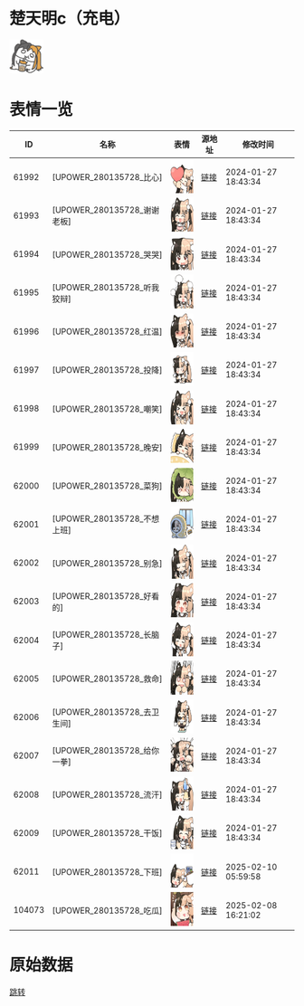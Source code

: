 # 楚天明c（充电）

<img src="./cover.png" height="60" alt="cover" />

# 表情一览

|ID|名称|表情|源地址|修改时间|
|----|----|----|----|----|
|61992|[UPOWER_280135728_比心]|<img src="./pic/061992_%5BUPOWER_280135728_比心%5D.png" height="60" alt="比心"/>|[链接](https://i0.hdslb.com/bfs/garb/c8c3a39e567a83aeb257ab8e65b24727c1688431.png)|2024-01-27 18:43:34|
|61993|[UPOWER_280135728_谢谢老板]|<img src="./pic/061993_%5BUPOWER_280135728_谢谢老板%5D.png" height="60" alt="谢谢老板"/>|[链接](https://i0.hdslb.com/bfs/garb/b9dc517ce3e998254a9fea462abab603c159648a.png)|2024-01-27 18:43:34|
|61994|[UPOWER_280135728_哭哭]|<img src="./pic/061994_%5BUPOWER_280135728_哭哭%5D.png" height="60" alt="哭哭"/>|[链接](https://i0.hdslb.com/bfs/garb/a544f78459d4c44fb3240a6bfd9e355558b48626.png)|2024-01-27 18:43:34|
|61995|[UPOWER_280135728_听我狡辩]|<img src="./pic/061995_%5BUPOWER_280135728_听我狡辩%5D.png" height="60" alt="听我狡辩"/>|[链接](https://i0.hdslb.com/bfs/garb/5b8d396036104a2774f94706a020dfb666184832.png)|2024-01-27 18:43:34|
|61996|[UPOWER_280135728_红温]|<img src="./pic/061996_%5BUPOWER_280135728_红温%5D.png" height="60" alt="红温"/>|[链接](https://i0.hdslb.com/bfs/garb/d48250985dc4b0839abfa9c8019d87ca9f3619d4.png)|2024-01-27 18:43:34|
|61997|[UPOWER_280135728_投降]|<img src="./pic/061997_%5BUPOWER_280135728_投降%5D.png" height="60" alt="投降"/>|[链接](https://i0.hdslb.com/bfs/garb/3b9fdd8d16e1f80b39259249e32691d2c73a7a50.png)|2024-01-27 18:43:34|
|61998|[UPOWER_280135728_嘲笑]|<img src="./pic/061998_%5BUPOWER_280135728_嘲笑%5D.png" height="60" alt="嘲笑"/>|[链接](https://i0.hdslb.com/bfs/garb/fca26ad9d3eab502f6f9b88d529671050f0c22fb.png)|2024-01-27 18:43:34|
|61999|[UPOWER_280135728_晚安]|<img src="./pic/061999_%5BUPOWER_280135728_晚安%5D.png" height="60" alt="晚安"/>|[链接](https://i0.hdslb.com/bfs/garb/7c989ee46483194fd54e035af85220b88b3b6def.png)|2024-01-27 18:43:34|
|62000|[UPOWER_280135728_菜狗]|<img src="./pic/062000_%5BUPOWER_280135728_菜狗%5D.png" height="60" alt="菜狗"/>|[链接](https://i0.hdslb.com/bfs/garb/5130e457bd53a4e0b69c5d804a29302e48f93754.png)|2024-01-27 18:43:34|
|62001|[UPOWER_280135728_不想上班]|<img src="./pic/062001_%5BUPOWER_280135728_不想上班%5D.png" height="60" alt="不想上班"/>|[链接](https://i0.hdslb.com/bfs/garb/63415b17ce14644c4b845d0751bcc645a4cb58dc.png)|2024-01-27 18:43:34|
|62002|[UPOWER_280135728_别急]|<img src="./pic/062002_%5BUPOWER_280135728_别急%5D.png" height="60" alt="别急"/>|[链接](https://i0.hdslb.com/bfs/garb/8eaa6e0719697b89926b76433b8f82046ca57349.png)|2024-01-27 18:43:34|
|62003|[UPOWER_280135728_好看的]|<img src="./pic/062003_%5BUPOWER_280135728_好看的%5D.png" height="60" alt="好看的"/>|[链接](https://i0.hdslb.com/bfs/garb/27a37a11dd911b5b68e9b2685777794b9d0d873b.png)|2024-01-27 18:43:34|
|62004|[UPOWER_280135728_长脑子]|<img src="./pic/062004_%5BUPOWER_280135728_长脑子%5D.png" height="60" alt="长脑子"/>|[链接](https://i0.hdslb.com/bfs/garb/f06b1369039cbc9f9bb62d4cba36af27bd11b421.png)|2024-01-27 18:43:34|
|62005|[UPOWER_280135728_救命]|<img src="./pic/062005_%5BUPOWER_280135728_救命%5D.png" height="60" alt="救命"/>|[链接](https://i0.hdslb.com/bfs/garb/24173a48bf227ffba191b3f9eb584890a4cf84e9.png)|2024-01-27 18:43:34|
|62006|[UPOWER_280135728_去卫生间]|<img src="./pic/062006_%5BUPOWER_280135728_去卫生间%5D.png" height="60" alt="去卫生间"/>|[链接](https://i0.hdslb.com/bfs/garb/4f667dfea46c93bfc4cb4a23ff44603f0abcc8bb.png)|2024-01-27 18:43:34|
|62007|[UPOWER_280135728_给你一拳]|<img src="./pic/062007_%5BUPOWER_280135728_给你一拳%5D.png" height="60" alt="给你一拳"/>|[链接](https://i0.hdslb.com/bfs/garb/79d9a14337ad965d0eeb249bc1d727280c1e8606.png)|2024-01-27 18:43:34|
|62008|[UPOWER_280135728_流汗]|<img src="./pic/062008_%5BUPOWER_280135728_流汗%5D.png" height="60" alt="流汗"/>|[链接](https://i0.hdslb.com/bfs/garb/6f18a85d19ba961025fe8cc0cf272740c4aaf62e.png)|2024-01-27 18:43:34|
|62009|[UPOWER_280135728_干饭]|<img src="./pic/062009_%5BUPOWER_280135728_干饭%5D.png" height="60" alt="干饭"/>|[链接](https://i0.hdslb.com/bfs/garb/422724927eab60430b5d899d9c3b3d75ea72a79d.png)|2024-01-27 18:43:34|
|62011|[UPOWER_280135728_下班]|<img src="./pic/062011_%5BUPOWER_280135728_下班%5D.png" height="60" alt="下班"/>|[链接](https://i0.hdslb.com/bfs/garb/864f000840fbcc8eb1fc6b650cb7689168bb6a47.png)|2025-02-10 05:59:58|
|104073|[UPOWER_280135728_吃瓜]|<img src="./pic/104073_%5BUPOWER_280135728_吃瓜%5D.png" height="60" alt="吃瓜"/>|[链接](https://i0.hdslb.com/bfs/garb/82a8200a0b00bdce48214f742e6cbb5401f25055.png)|2025-02-08 16:21:02|

# 原始数据

[跳转](./raw.json)

